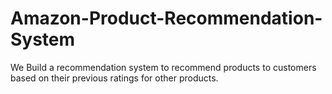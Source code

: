 # Amazon-Product-Recommendation-System
We Build a recommendation system to recommend products to customers based on their previous ratings for other products.
